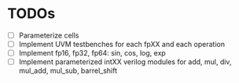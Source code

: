 # TODOs

* [ ] Parameterize cells
* [ ] Implement UVM testbenches for each fpXX and each operation
* [ ] Implement fp16, fp32, fp64: sin, cos, log, exp
* [ ] Implement parameterized intXX verilog modules for add, mul, div, mul_add, mul_sub, barrel_shift
